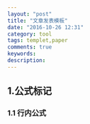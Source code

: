 ```yaml
---
layout: "post"
title: "文章发表模板"
date: "2016-10-26 12:31"
category: tool
tags: templet,paper
comments: true
keywords:
description:
---
```


## 1.公式标记

### 1.1 行内公式
